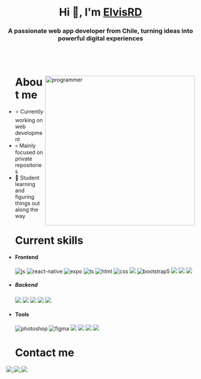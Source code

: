<h1 align="center">Hi 👋, I'm <a href="https://www.elvisRD.site" target="blank">
ElvisRD</a></h1>
<h3 align="center">A passionate web app developer from Chile, turning ideas into powerful digital experiences</h3>
<br><br>
<div>
  <img align="right" width="400" alt="programmer" src="https://i.imgur.com/Cfzsph9.jpeg"/>
 
  <div id="user-content-toc">
    <ul align="left" style="list-style: none;">
      <summary>
        <h1>About me</h1>
      </summary>
    </ul>
  </div>
    
  - ⭐ Currently working on web development
  - 💀 Mainly focused on private repositories
  - 👾 Student learning and figuring things out along the way
    
  <div id="user-content-toc">
    <ul align="left" style="list-style: none;">
      <summary>
        <h1>Current skills </h1>
      </summary>
    </ul>
  </div>

    
  - <h4> Frontend </h4>
    <img src = "https://img.shields.io/badge/JavaScript-323330?style=for-the-badge&logo=javascript&logoColor=F7DF1E" alt = "js" />
    <img src = "https://img.shields.io/badge/react_native-%2320232a.svg?style=for-the-badge&logo=react&logoColor=%2361DAFB" alt = "react-native" />
    <img src = "https://img.shields.io/badge/expo-1C1E24?style=for-the-badge&logo=expo&logoColor=#D04A37" alt = "expo" />
    <img src = "https://img.shields.io/badge/TypeScript-007ACC?style=for-the-badge&logo=typescript&logoColor=white" alt = "ts" />
    <img src = "https://img.shields.io/badge/HTML5-E34F26?style=for-the-badge&logo=html5&logoColor=white" alt = "html" />
    <img src = "https://img.shields.io/badge/CSS3-1572B6?style=for-the-badge&logo=css3&logoColor=white" alt = "css" />
    <img src="https://img.shields.io/badge/tailwindcss%20-%2338B2AC.svg?&style=for-the-badge&logo=tailwind-css&logoColor=white"/>
    <img src = "https://img.shields.io/badge/bootstrap-%23563D7C.svg?style=for-the-badge&logo=bootstrap&logoColor=white" alt = "bootstrap5" />
    <img src="https://img.shields.io/badge/typescript%20-%23007ACC.svg?&style=for-the-badge&logo=typescript&logoColor=white"/>
    <img src="https://img.shields.io/badge/angular%20-%23DD0031.svg?&style=for-the-badge&logo=angular&logoColor=white"/>
    <img src="https://img.shields.io/badge/react%20-%2320232a.svg?&style=for-the-badge&logo=react&logoColor=%2361DAFB"/>
    
 - <h5> Backend </h5>
    <img src="https://img.shields.io/badge/nestjs%20-%23E0234E.svg?&style=for-the-badge&logo=nestjs&logoColor=white" />
    <img src="https://img.shields.io/badge/spring%20-%236DB33F.svg?&style=for-the-badge&logo=spring&logoColor=white"/>
    <img src="https://img.shields.io/badge/mysql-%2300f.svg?&style=for-the-badge&logo=mysql&logoColor=white"/>
    <img src ="https://img.shields.io/badge/postgres-%23316192.svg?&style=for-the-badge&logo=postgresql&logoColor=white"/>
    <img src="https://img.shields.io/badge/node.js%20-%2343853D.svg?&style=for-the-badge&logo=node.js&logoColor=white"/>
    
  - <h4> Tools </h4>
    <img src = "https://img.shields.io/badge/adobe%20photoshop-%2331A8FF.svg?style=for-the-badge&logo=adobe%20photoshop&logoColor=white" alt = "photoshop" />
    <img src = "https://img.shields.io/badge/figma-%23F24E1E.svg?style=for-the-badge&logo=figma&logoColor=white" alt = "figma" />
    <img src="https://img.shields.io/badge/git%20-%23F05033.svg?&style=for-the-badge&logo=git&logoColor=white"/>
    <img src="https://img.shields.io/badge/github%20-%23121011.svg?&style=for-the-badge&logo=github&logoColor=white"/>
    <img src="https://img.shields.io/badge/Insomnia-black?style=for-the-badge&logo=insomnia&logoColor=5849BE"/>
    <img src="https://img.shields.io/badge/Postman-FF6C37?style=for-the-badge&logo=postman&logoColor=white" />
    
   <div id="user-content-toc">
    <ul align="left" style="list-style: none;">
      <summary>
        <h1>Contact me </h1>
      </summary>
    </ul>
  </div> 

   <a href="https://www.instagram.com/_elvisrd_">
     <img src="https://img.shields.io/badge/Instagram-%23E4405F.svg?style=for-the-badge&logo=Instagram&logoColor=white" /> 
   </a>
   <a href="https://www.linkedin.com/in/elvis-rodriguez-duran-22a383303/">
    <img src="https://img.shields.io/badge/linkedin-%230077B5.svg?style=for-the-badge&logo=linkedin&logoColor=white" />
   </a>
   <a href="https://mail.google.com/mail/u/0/#inbox?compose=GTvVlcRzBlHrWsHSGZCJfVrTfDRHDXxsCFmsDwlmXLjjqCpGsxlMWQvQFGpZvKpgZSvwfNGzTdNvh"> 
      <img src="https://img.shields.io/badge/Gmail-D14836?style=for-the-badge&logo=gmail&logoColor=white" />
   </a>
  
</div>
